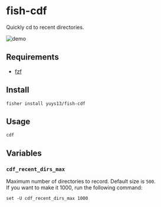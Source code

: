 # fish-cdf

Quickly cd to recent directories.

![demo](https://github.com/user-attachments/assets/196edc91-5f0a-4009-965e-18cb3bfe0b68)

## Requirements

- [fzf](https://github.com/junegunn/fzf)

## Install

```fish
fisher install yuys13/fish-cdf
```

## Usage

```fish
cdf
```

## Variables

### `cdf_recent_dirs_max`

Maximum number of directories to record. Default size is `500`.  
If you want to make it 1000, run the following command:

```fish
set -U cdf_recent_dirs_max 1000
```

